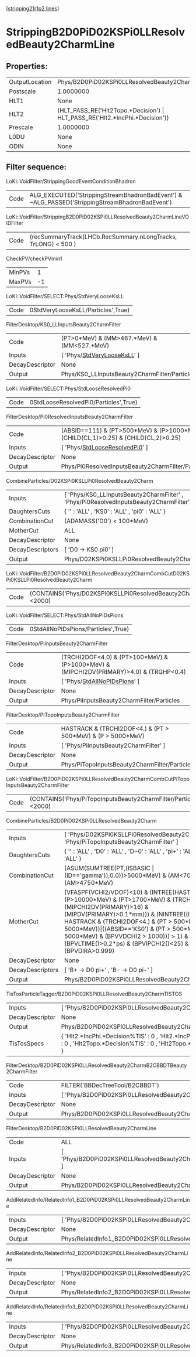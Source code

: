 [[stripping21r1p2 lines]](./stripping21r1p2-index)

# StrippingB2D0PiD02KSPi0LLResolvedBeauty2CharmLine

## Properties:

|                |                                                                                 |
|----------------|---------------------------------------------------------------------------------|
| OutputLocation | Phys/B2D0PiD02KSPi0LLResolvedBeauty2CharmLine/Particles                         |
| Postscale      | 1.0000000                                                                       |
| HLT1           | None                                                                            |
| HLT2           | (HLT_PASS_RE('Hlt2Topo.\*Decision') \| HLT_PASS_RE('Hlt2.\*IncPhi.\*Decision')) |
| Prescale       | 1.0000000                                                                       |
| L0DU           | None                                                                            |
| ODIN           | None                                                                            |

## Filter sequence:

LoKi::VoidFilter/StrippingGoodEventConditionBhadron

|      |                                                                                                |
|------|------------------------------------------------------------------------------------------------|
| Code | ALG_EXECUTED('StrippingStreamBhadronBadEvent') & ~ALG_PASSED('StrippingStreamBhadronBadEvent') |

LoKi::VoidFilter/StrippingB2D0PiD02KSPi0LLResolvedBeauty2CharmLineVOIDFilter

|      |                                                                |
|------|----------------------------------------------------------------|
| Code | (recSummaryTrack(LHCb.RecSummary.nLongTracks, TrLONG) \< 500 ) |

CheckPV/checkPVmin1

|        |     |
|--------|-----|
| MinPVs | 1   |
| MaxPVs | -1  |

LoKi::VoidFilter/SELECT:Phys/StdVeryLooseKsLL

|      |                                    |
|------|------------------------------------|
| Code | 0StdVeryLooseKsLL/Particles',True) |

FilterDesktop/KS0_LLInputsBeauty2CharmFilter

|                 |                                                                                     |
|-----------------|-------------------------------------------------------------------------------------|
| Code            | (PT\>0\*MeV) & (MM\>467.\*MeV) & (MM\<527.\*MeV)                                    |
| Inputs          | [ 'Phys/[StdVeryLooseKsLL](./stripping21r1p2-commonparticles-stdverylooseksll)' ] |
| DecayDescriptor | None                                                                                |
| Output          | Phys/KS0_LLInputsBeauty2CharmFilter/Particles                                       |

LoKi::VoidFilter/SELECT:Phys/StdLooseResolvedPi0

|      |                                       |
|------|---------------------------------------|
| Code | 0StdLooseResolvedPi0/Particles',True) |

FilterDesktop/Pi0ResolvedInputsBeauty2CharmFilter

|                 |                                                                                            |
|-----------------|--------------------------------------------------------------------------------------------|
| Code            | (ABSID==111) & (PT\>500\*MeV) & (P\>1000\*MeV) & (CHILD(CL,1)\>0.25) & (CHILD(CL,2)\>0.25) |
| Inputs          | [ 'Phys/[StdLooseResolvedPi0](./stripping21r1p2-commonparticles-stdlooseresolvedpi0)' ]  |
| DecayDescriptor | None                                                                                       |
| Output          | Phys/Pi0ResolvedInputsBeauty2CharmFilter/Particles                                         |

CombineParticles/D02KSPi0KSLLPi0ResolvedBeauty2Charm

|                  |                                                                                          |
|------------------|------------------------------------------------------------------------------------------|
| Inputs           | [ 'Phys/KS0_LLInputsBeauty2CharmFilter' , 'Phys/Pi0ResolvedInputsBeauty2CharmFilter' ] |
| DaughtersCuts    | { '' : 'ALL' , 'KS0' : 'ALL' , 'pi0' : 'ALL' }                                           |
| CombinationCut   | (ADAMASS('D0') \< 100\*MeV)                                                              |
| MotherCut        | ALL                                                                                      |
| DecayDescriptor  | None                                                                                     |
| DecayDescriptors | [ 'D0 -\> KS0 pi0' ]                                                                   |
| Output           | Phys/D02KSPi0KSLLPi0ResolvedBeauty2Charm/Particles                                       |

LoKi::VoidFilter/B2D0PiD02KSPi0LLResolvedBeauty2CharmCombCutD02KSPi0KSLLPi0ResolvedBeauty2Charm

|      |                                                                        |
|------|------------------------------------------------------------------------|
| Code | (CONTAINS('Phys/D02KSPi0KSLLPi0ResolvedBeauty2Charm/Particles')\<2000) |

LoKi::VoidFilter/SELECT:Phys/StdAllNoPIDsPions

|      |                                     |
|------|-------------------------------------|
| Code | 0StdAllNoPIDsPions/Particles',True) |

FilterDesktop/PiInputsBeauty2CharmFilter

|                 |                                                                                               |
|-----------------|-----------------------------------------------------------------------------------------------|
| Code            | (TRCHI2DOF\<4.0) & (PT\>100\*MeV) & (P\>1000\*MeV) & (MIPCHI2DV(PRIMARY)\>4.0) & (TRGHP\<0.4) |
| Inputs          | [ 'Phys/[StdAllNoPIDsPions](./stripping21r1p2-commonparticles-stdallnopidspions)' ]         |
| DecayDescriptor | None                                                                                          |
| Output          | Phys/PiInputsBeauty2CharmFilter/Particles                                                     |

FilterDesktop/PiTopoInputsBeauty2CharmFilter

|                 |                                                                  |
|-----------------|------------------------------------------------------------------|
| Code            | HASTRACK & (TRCHI2DOF\<4.) & (PT \> 500\*MeV) & (P \> 5000\*MeV) |
| Inputs          | [ 'Phys/PiInputsBeauty2CharmFilter' ]                          |
| DecayDescriptor | None                                                             |
| Output          | Phys/PiTopoInputsBeauty2CharmFilter/Particles                    |

LoKi::VoidFilter/B2D0PiD02KSPi0LLResolvedBeauty2CharmCombCutPiTopoInputsBeauty2CharmFilter

|      |                                                                   |
|------|-------------------------------------------------------------------|
| Code | (CONTAINS('Phys/PiTopoInputsBeauty2CharmFilter/Particles')\<2000) |

CombineParticles/B2D0PiD02KSPi0LLResolvedBeauty2Charm

|                  |                                                                                                                                                                                                                                                                                                                                                                                                        |
|------------------|--------------------------------------------------------------------------------------------------------------------------------------------------------------------------------------------------------------------------------------------------------------------------------------------------------------------------------------------------------------------------------------------------------|
| Inputs           | [ 'Phys/D02KSPi0KSLLPi0ResolvedBeauty2Charm' , 'Phys/PiTopoInputsBeauty2CharmFilter' ]                                                                                                                                                                                                                                                                                                               |
| DaughtersCuts    | { '' : 'ALL' , 'D0' : 'ALL' , 'D~0' : 'ALL' , 'pi+' : 'ALL' , 'pi-' : 'ALL' }                                                                                                                                                                                                                                                                                                                          |
| CombinationCut   | (ASUM(SUMTREE(PT,(ISBASIC \| (ID=='gamma')),0.0))\>5000\*MeV) & (AM\<7000\*MeV) & (AM\>4750\*MeV)                                                                                                                                                                                                                                                                                                      |
| MotherCut        | (VFASPF(VCHI2/VDOF)\<10) & (INTREE(HASTRACK & (P\>10000\*MeV) & (PT\>1700\*MeV) & (TRCHI2DOF\<4.) & (MIPCHI2DV(PRIMARY)\>16) & (MIPDV(PRIMARY)\>0.1\*mm))) & (NINTREE((ISBASIC & HASTRACK & (TRCHI2DOF\<4.) & (PT \> 500\*MeV) & (P \> 5000\*MeV))\|((ABSID=='KS0') & (PT \> 500\*MeV) & (P \> 5000\*MeV) & (BPVVDCHI2 \> 1000))) \> 1) & (BPVLTIME()\>0.2\*ps) & (BPVIPCHI2()\<25) & (BPVDIRA\>0.999) |
| DecayDescriptor  | None                                                                                                                                                                                                                                                                                                                                                                                                   |
| DecayDescriptors | [ 'B+ -\> D0 pi+' , 'B- -\> D0 pi-' ]                                                                                                                                                                                                                                                                                                                                                                |
| Output           | Phys/B2D0PiD02KSPi0LLResolvedBeauty2Charm/Particles                                                                                                                                                                                                                                                                                                                                                    |

TisTosParticleTagger/B2D0PiD02KSPi0LLResolvedBeauty2CharmTISTOS

|                 |                                                                                                                                             |
|-----------------|---------------------------------------------------------------------------------------------------------------------------------------------|
| Inputs          | [ 'Phys/B2D0PiD02KSPi0LLResolvedBeauty2Charm' ]                                                                                           |
| DecayDescriptor | None                                                                                                                                        |
| Output          | Phys/B2D0PiD02KSPi0LLResolvedBeauty2CharmTISTOS/Particles                                                                                   |
| TisTosSpecs     | { 'Hlt2.\*IncPhi.\*Decision%TIS' : 0 , 'Hlt2.\*IncPhi.\*Decision%TOS' : 0 , 'Hlt2Topo.\*Decision%TIS' : 0 , 'Hlt2Topo.\*Decision%TOS' : 0 } |

FilterDesktop/B2D0PiD02KSPi0LLResolvedBeauty2CharmB2CBBDTBeauty2CharmFilter

|                 |                                                                              |
|-----------------|------------------------------------------------------------------------------|
| Code            | FILTER('BBDecTreeTool/B2CBBDT')                                              |
| Inputs          | [ 'Phys/B2D0PiD02KSPi0LLResolvedBeauty2CharmTISTOS' ]                      |
| DecayDescriptor | None                                                                         |
| Output          | Phys/B2D0PiD02KSPi0LLResolvedBeauty2CharmB2CBBDTBeauty2CharmFilter/Particles |

FilterDesktop/B2D0PiD02KSPi0LLResolvedBeauty2CharmLine

|                 |                                                                            |
|-----------------|----------------------------------------------------------------------------|
| Code            | ALL                                                                        |
| Inputs          | [ 'Phys/B2D0PiD02KSPi0LLResolvedBeauty2CharmB2CBBDTBeauty2CharmFilter' ] |
| DecayDescriptor | None                                                                       |
| Output          | Phys/B2D0PiD02KSPi0LLResolvedBeauty2CharmLine/Particles                    |

AddRelatedInfo/RelatedInfo1_B2D0PiD02KSPi0LLResolvedBeauty2CharmLine

|                 |                                                                      |
|-----------------|----------------------------------------------------------------------|
| Inputs          | [ 'Phys/B2D0PiD02KSPi0LLResolvedBeauty2CharmLine' ]                |
| DecayDescriptor | None                                                                 |
| Output          | Phys/RelatedInfo1_B2D0PiD02KSPi0LLResolvedBeauty2CharmLine/Particles |

AddRelatedInfo/RelatedInfo2_B2D0PiD02KSPi0LLResolvedBeauty2CharmLine

|                 |                                                                      |
|-----------------|----------------------------------------------------------------------|
| Inputs          | [ 'Phys/B2D0PiD02KSPi0LLResolvedBeauty2CharmLine' ]                |
| DecayDescriptor | None                                                                 |
| Output          | Phys/RelatedInfo2_B2D0PiD02KSPi0LLResolvedBeauty2CharmLine/Particles |

AddRelatedInfo/RelatedInfo3_B2D0PiD02KSPi0LLResolvedBeauty2CharmLine

|                 |                                                                      |
|-----------------|----------------------------------------------------------------------|
| Inputs          | [ 'Phys/B2D0PiD02KSPi0LLResolvedBeauty2CharmLine' ]                |
| DecayDescriptor | None                                                                 |
| Output          | Phys/RelatedInfo3_B2D0PiD02KSPi0LLResolvedBeauty2CharmLine/Particles |
